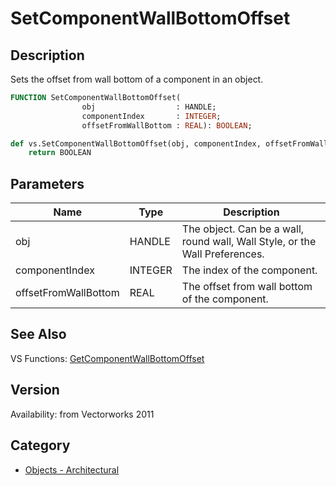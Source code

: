 # SetComponentWallBottomOffset

## Description
Sets the offset from wall bottom of a component in an object.

```pascal
FUNCTION SetComponentWallBottomOffset(
				obj                  : HANDLE;
				componentIndex       : INTEGER;
				offsetFromWallBottom : REAL): BOOLEAN;
```

```python
def vs.SetComponentWallBottomOffset(obj, componentIndex, offsetFromWallBottom):
    return BOOLEAN
```

## Parameters
|Name|Type|Description|
|---|---|---|
|obj|HANDLE|The object. Can be a wall, round wall, Wall Style, or the Wall Preferences.|
|componentIndex|INTEGER|The index of the component.|
|offsetFromWallBottom|REAL|The offset from wall bottom of the component.|

## See Also
VS Functions:
[GetComponentWallBottomOffset](GetComponentWallBottomOffset.md)

## Version
Availability: from Vectorworks 2011

## Category
* [Objects - Architectural](../Categories/Objects%20-%20Architectural.md)
